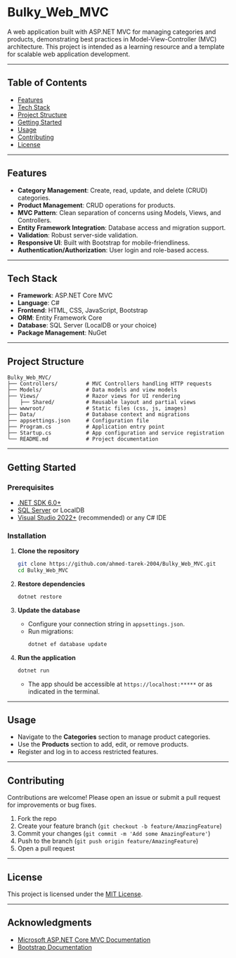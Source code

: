 # Bulky_Web_MVC

A web application built with ASP.NET MVC for managing categories and products, demonstrating best practices in Model-View-Controller (MVC) architecture. This project is intended as a learning resource and a template for scalable web application development.

---

## Table of Contents

- [Features](#features)
- [Tech Stack](#tech-stack)
- [Project Structure](#project-structure)
- [Getting Started](#getting-started)
- [Usage](#usage)
- [Contributing](#contributing)
- [License](#license)

---

## Features

- **Category Management**: Create, read, update, and delete (CRUD) categories.
- **Product Management**: CRUD operations for products.
- **MVC Pattern**: Clean separation of concerns using Models, Views, and Controllers.
- **Entity Framework Integration**: Database access and migration support.
- **Validation**: Robust server-side validation.
- **Responsive UI**: Built with Bootstrap for mobile-friendliness.
- **Authentication/Authorization**: User login and role-based access.

---

## Tech Stack

- **Framework**: ASP.NET Core MVC
- **Language**: C#
- **Frontend**: HTML, CSS, JavaScript, Bootstrap
- **ORM**: Entity Framework Core
- **Database**: SQL Server (LocalDB or your choice)
- **Package Management**: NuGet

---

## Project Structure

```
Bulky_Web_MVC/
├── Controllers/         # MVC Controllers handling HTTP requests
├── Models/              # Data models and view models
├── Views/               # Razor views for UI rendering
│   ├── Shared/          # Reusable layout and partial views
├── wwwroot/             # Static files (css, js, images)
├── Data/                # Database context and migrations
├── appsettings.json     # Configuration file
├── Program.cs           # Application entry point
├── Startup.cs           # App configuration and service registration
└── README.md            # Project documentation
```

---

## Getting Started

### Prerequisites

- [.NET SDK 6.0+](https://dotnet.microsoft.com/en-us/download)
- [SQL Server](https://www.microsoft.com/en-us/sql-server/sql-server-downloads) or LocalDB
- [Visual Studio 2022+](https://visualstudio.microsoft.com/downloads/) (recommended) or any C# IDE

### Installation

1. **Clone the repository**
    ```bash
    git clone https://github.com/ahmed-tarek-2004/Bulky_Web_MVC.git
    cd Bulky_Web_MVC
    ```

2. **Restore dependencies**
    ```bash
    dotnet restore
    ```

3. **Update the database**
    - Configure your connection string in `appsettings.json`.
    - Run migrations:
      ```bash
      dotnet ef database update
      ```

4. **Run the application**
    ```bash
    dotnet run
    ```
    - The app should be accessible at `https://localhost:*****` or as indicated in the terminal.

---

## Usage

- Navigate to the **Categories** section to manage product categories.
- Use the **Products** section to add, edit, or remove products.
- Register and log in to access restricted features.

---


## Contributing

Contributions are welcome! Please open an issue or submit a pull request for improvements or bug fixes.

1. Fork the repo
2. Create your feature branch (`git checkout -b feature/AmazingFeature`)
3. Commit your changes (`git commit -m 'Add some AmazingFeature'`)
4. Push to the branch (`git push origin feature/AmazingFeature`)
5. Open a pull request

---

## License

This project is licensed under the [MIT License](LICENSE).

---

## Acknowledgments

- [Microsoft ASP.NET Core MVC Documentation](https://docs.microsoft.com/aspnet/core/mvc/)
- [Bootstrap Documentation](https://getbootstrap.com/)
